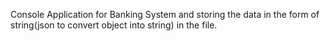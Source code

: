 Console Application for Banking System and storing the data in the form of string(json to convert object into string) in the file.
